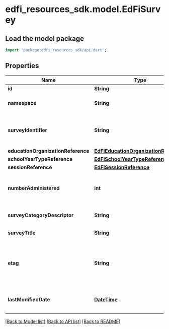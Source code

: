 # edfi_resources_sdk.model.EdFiSurvey

## Load the model package
```dart
import 'package:edfi_resources_sdk/api.dart';
```

## Properties
Name | Type | Description | Notes
------------ | ------------- | ------------- | -------------
**id** | **String** |  | [optional] 
**namespace** | **String** | Namespace for the survey. | 
**surveyIdentifier** | **String** | The unique survey identifier from the survey tool. | 
**educationOrganizationReference** | [**EdFiEducationOrganizationReference**](EdFiEducationOrganizationReference.md) |  | [optional] 
**schoolYearTypeReference** | [**EdFiSchoolYearTypeReference**](EdFiSchoolYearTypeReference.md) |  | 
**sessionReference** | [**EdFiSessionReference**](EdFiSessionReference.md) |  | [optional] 
**numberAdministered** | **int** | Number of persons to whom this survey was administered. | [optional] 
**surveyCategoryDescriptor** | **String** | The category or type of survey. | [optional] 
**surveyTitle** | **String** | The title of the survey. | 
**etag** | **String** | A unique system-generated value that identifies the version of the resource. | [optional] 
**lastModifiedDate** | [**DateTime**](DateTime.md) | The date and time the resource was last modified. | [optional] 

[[Back to Model list]](../README.md#documentation-for-models) [[Back to API list]](../README.md#documentation-for-api-endpoints) [[Back to README]](../README.md)


